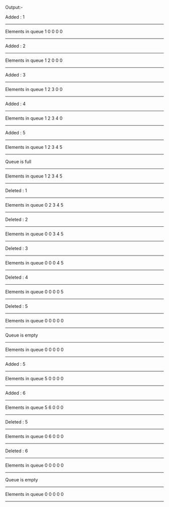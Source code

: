 Output:-


Added : 1
**********************
Elements in queue
1  0  0  0  0   
**********************
Added : 2
**********************
Elements in queue
1  2  0  0  0   
**********************
Added : 3
**********************
Elements in queue
1  2  3  0  0   
**********************
Added : 4
**********************
Elements in queue
1  2  3  4  0   
**********************
Added : 5
**********************
Elements in queue
1  2  3  4  5   
**********************
Queue is full
**********************
Elements in queue
1  2  3  4  5   
**********************
Deleted : 1
**********************
Elements in queue
0  2  3  4  5   
**********************
Deleted : 2
**********************
Elements in queue
0  0  3  4  5   
**********************
Deleted : 3
**********************
Elements in queue
0  0  0  4  5   
**********************
Deleted : 4
**********************
Elements in queue
0  0  0  0  5   
**********************
Deleted : 5
**********************
Elements in queue
0  0  0  0  0   
**********************
Queue is empty
**********************
Elements in queue
0  0  0  0  0   
**********************
Added : 5
**********************
Elements in queue
5  0  0  0  0   
**********************
Added : 6
**********************
Elements in queue
5  6  0  0  0   
**********************
Deleted : 5
**********************
Elements in queue
0  6  0  0  0   
**********************
Deleted : 6
**********************
Elements in queue
0  0  0  0  0   
**********************
Queue is empty
**********************
Elements in queue
0  0  0  0  0   
**********************
